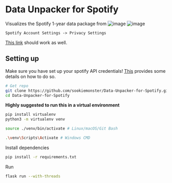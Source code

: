 # Data Unpacker for Spotify


Visualizes the Spotify 1-year data package from 
![image](https://github.com/user-attachments/assets/a621b76f-f93e-4d3e-a943-792ed3547257)
![image](https://github.com/user-attachments/assets/64028bf7-84e0-4f36-8f25-5e660a439bdf)

```
Spotify Account Settings -> Privacy Settings
```
[This link](https://www.spotify.com/account/privacy/) should work as well.



## Setting up 
Make sure you have set up your spotify API credentials! [This](https://spotipy.readthedocs.io/en/2.8.0/#authorization-code-flow) provides some details on how to do so.
```bash
# Get repo
git clone https://github.com/sookiemonster/Data-Unpacker-for-Spotify.git
cd Data-Unpacker-for-Spotify
```

<b>Highly suggested to run this in a virtual environment</b>
```bash
pip install virtualenv
python3 -m virtualenv venv
```
```bash
source ./venv/bin/activate # Linux/macOS/Git Bash
```
```bash
.\venv\Scripts\Activate # Windows CMD
```

Install dependencies
```bash
pip install -r requirements.txt
```

Run
```bash
flask run --with-threads
```
